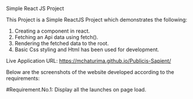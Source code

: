 Simple React JS Project

This Project is a Simple ReactJS Project which demonstrates the following:

1. Creating a component in react.
2. Fetching an Api data using fetch().
3. Rendering the fetched data to the root.
4. Basic Css styling and Html has been used for development.

Live Application URL:
https://mchaturima.github.io/Publicis-Sapient/

Below are the screenshots of the website developed according to the requirements:

#Requirement.No.1: Display all the launches on page load.
